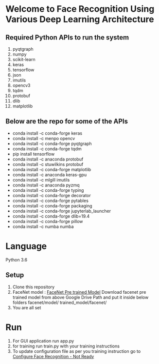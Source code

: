 # Welcome to Face Recognition Using Various Deep Learning Architecture


## Required Python APIs to run the system
1. pyqtgraph
2. numpy
3. scikit-learn
4. keras
5. tensorflow
6. json
7. imutils
8. opencv3
9. tqdm
10. protobuf
11. dlib
12. matplotlib

## Below are the repo for some of the APIs
- conda install -c conda-forge keras
- conda install -c menpo opencv
- conda install -c conda-forge pyqtgraph
- conda install -c conda-forge tqdm
- pip install tensorflow
- conda install -c anaconda protobuf
- conda install -c stuwilkins protobuf
- conda install -c conda-forge matplotlib
- conda install -c anaconda keras-gpu
- conda install -c mlgill imutils
- conda install -c anaconda pyzmq
- conda install -c conda-forge typing
- conda install -c conda-forge decorator
- conda install -c conda-forge pytables
- conda install -c conda-forge packaging
- conda install -c conda-forge jupyterlab_launcher
- conda install -c conda-forge dlib=19.4
- conda install -c conda-forge pillow
- conda install -c numba numba

# Language
Python 3.6


## Setup
1. Clone this repository
2. FaceNet model : [FaceNet Pre trained Model](https://drive.google.com/open?id=1q0x79DTIKojNHSctivsAHYpvoTPnt0Oo)
Download facenet pre trained model from above Google Drive Path and put it inside below folders
facenet/model/
trained_model/facenet/
3. You are all set

# Run
1. For GUI application run app.py
2. for training run train.py with your training instructions
3. To update configuration file as per you training instruction go to [Configure Face Recognition - Not Ready]()
